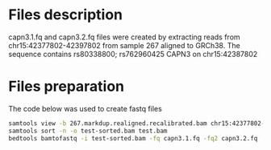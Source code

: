 # Files description

capn3.1.fq and capn3.2.fq files were created by extracting reads from chr15:42377802-42397802 from sample 267 aligned to GRCh38.
The sequence contains rs80338800; rs762960425 CAPN3 on chr15:42387802

# Files preparation

The code below was used to create fastq files
``` sh
samtools view -b 267.markdup.realigned.recalibrated.bam chr15:42377802-42397802 > test.bam
samtools sort -n -o test-sorted.bam test.bam
bedtools bamtofastq -i test-sorted.bam -fq capn3.1.fq -fq2 capn3.2.fq
```
